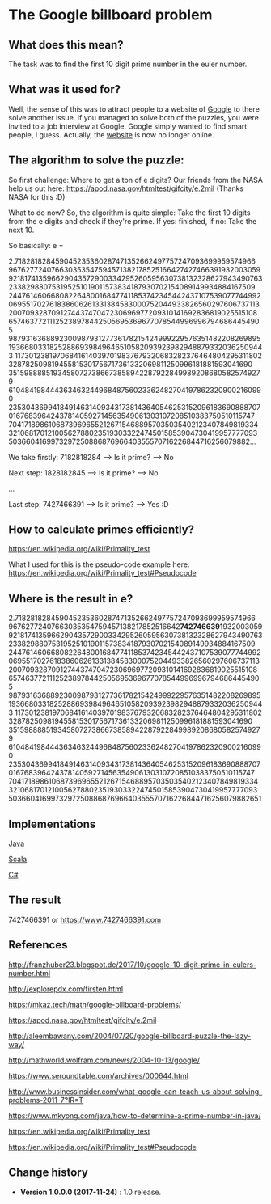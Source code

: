 # The Google billboard problem

## What does this mean?
The task was to find the first 10 digit prime number in the euler number.

## What was it used for?
Well, the sense of this was to attract people to a website of [Google](https://www.7427466391.com) to there solve another issue.
If you managed to solve both of the puzzles, you were invited to a job interview at Google.
Google simply wanted to find smart people, I guess.
Actually, the [website](https://www.7427466391.com) is now no longer online.

## The algorithm to solve the puzzle:
So first challenge: Where to get a ton of e digits? Our friends from the NASA help us out here: https://apod.nasa.gov/htmltest/gifcity/e.2mil (Thanks NASA for this :D)

What to do now? So, the algorithm is quite simple: Take the first 10 digits from the e digits and check if they're prime. If yes: finished, if no: Take the next 10.

So basically: e =

2.718281828459045235360287471352662497757247093699959574966
967627724076630353547594571382178525166427427466391932003059
921817413596629043572900334295260595630738132328627943490763
233829880753195251019011573834187930702154089149934884167509
244761460668082264800168477411853742345442437107539077744992
069551702761838606261331384583000752044933826560297606737113
200709328709127443747047230696977209310141692836819025515108
657463772111252389784425056953696770785449969967946864454905
987931636889230098793127736178215424999229576351482208269895
193668033182528869398496465105820939239829488793320362509443
117301238197068416140397019837679320683282376464804295311802
328782509819455815301756717361332069811250996181881593041690
351598888519345807273866738589422879228499892086805825749279
610484198444363463244968487560233624827041978623209002160990
235304369941849146314093431738143640546253152096183690888707
016768396424378140592714563549061303107208510383750510115747
704171898610687396965521267154688957035035402123407849819334
321068170121005627880235193033224745015853904730419957777093
503660416997329725088687696640355570716226844716256079882...

We take firstly: 	7182818284 --> Is it prime? --> No

Next step: 			1828182845 --> Is it prime? --> No

...

Last step: 			7427466391 --> Is it prime? --> Yes :D

## How to calculate primes efficiently?
https://en.wikipedia.org/wiki/Primality_test

What I used for this is the pseudo-code example here: https://en.wikipedia.org/wiki/Primality_test#Pseudocode


## Where is the result in e?
2.718281828459045235360287471352662497757247093699959574966
96762772407663035354759457138217852516642**7427466391**932003059
921817413596629043572900334295260595630738132328627943490763
233829880753195251019011573834187930702154089149934884167509
244761460668082264800168477411853742345442437107539077744992
069551702761838606261331384583000752044933826560297606737113
200709328709127443747047230696977209310141692836819025515108
657463772111252389784425056953696770785449969967946864454905
987931636889230098793127736178215424999229576351482208269895
193668033182528869398496465105820939239829488793320362509443
117301238197068416140397019837679320683282376464804295311802
328782509819455815301756717361332069811250996181881593041690
351598888519345807273866738589422879228499892086805825749279
610484198444363463244968487560233624827041978623209002160990
235304369941849146314093431738143640546253152096183690888707
016768396424378140592714563549061303107208510383750510115747
704171898610687396965521267154688957035035402123407849819334
321068170121005627880235193033224745015853904730419957777093
503660416997329725088687696640355570716226844716256079882651

## Implementations
[Java](https://github.com/SeppPenner/TenDigitPrimeCalculatorJava)

[Scala](https://github.com/SeppPenner/TenDigitPrimeCalculatorScala)

[C#](https://github.com/SeppPenner/TenDigitPrimeCalculatorCSharp)

## The result
7427466391 or https://www.7427466391.com

## References
http://franzhuber23.blogspot.de/2017/10/google-10-digit-prime-in-eulers-number.html

http://explorepdx.com/firsten.html

https://mkaz.tech/math/google-billboard-problems/

https://apod.nasa.gov/htmltest/gifcity/e.2mil

http://aleembawany.com/2004/07/20/google-billboard-puzzle-the-lazy-way/

http://mathworld.wolfram.com/news/2004-10-13/google/

https://www.seroundtable.com/archives/000644.html

http://www.businessinsider.com/what-google-can-teach-us-about-solving-problems-2011-7?IR=T

https://www.mkyong.com/java/how-to-determine-a-prime-number-in-java/

https://en.wikipedia.org/wiki/Primality_test

https://en.wikipedia.org/wiki/Primality_test#Pseudocode

Change history
--------------

* **Version 1.0.0.0 (2017-11-24)** : 1.0 release.